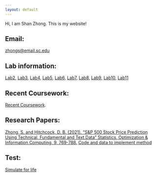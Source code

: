 ```yaml
---
layout: default
---
```


Hi, I am Shan Zhong. This is my website!

## Email:

zhongs@email.sc.edu

## Lab information:
[Lab2](https://github.com/Shanlearning/Stat201/tree/master/Lab2), 
[Lab3](https://github.com/Shanlearning/Stat201/tree/master/Lab3), 
[Lab4](https://github.com/Shanlearning/Stat201/tree/master/Lab4), 
[Lab5](https://github.com/Shanlearning/Stat201/tree/master/Lab5),
[Lab6](https://github.com/Shanlearning/Stat201/tree/master/Lab6), 
[Lab7](https://github.com/Shanlearning/Stat201/tree/master/Lab7),
[Lab8](https://github.com/Shanlearning/Stat201/tree/master/Lab8), 
[Lab9](https://github.com/Shanlearning/Stat201/tree/master/Lab9),
[Lab10](https://github.com/Shanlearning/Stat201/tree/master/Lab10), 
[Lab11](https://github.com/Shanlearning/Stat201/tree/master/Lab11)

## Recent Coursework:
[Recent Coursework](https://github.com/Shanlearning/past-coursework#past-coursework).

## Research Papers:
[Zhong, S. and Hitchcock, D. B. (2021). “S&P 500 Stock Price Prediction Using Technical, Fundamental and Text Data” Statistics, Optimization & Information Computing, 9, 769-788.](http://www.iapress.org/index.php/soic/article/view/1362) [Code and data to implement method](https://github.com/Shanlearning/SP-500-Stock-Prediction)

## Test:
[Simulate for life](https://shanlearning.github.io/lifeRestart/view/index.html)

